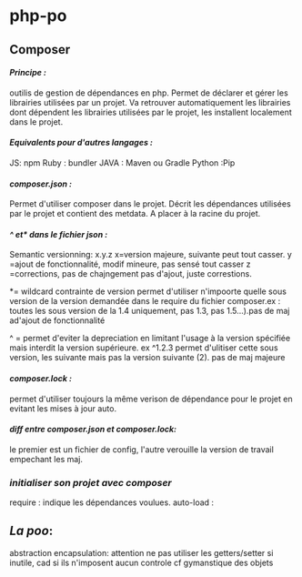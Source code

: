 # php-po

## **Composer**

#### *Principe :*

outilis de gestion de dépendances en php. Permet de déclarer et gérer les librairies utilisées par un projet. Va retrouver automatiquement les librairies dont dépendent les librairies utilisées par le projet, les installent localement dans le projet.

#### *Equivalents pour d'autres langages :*

JS: npm
Ruby : bundler
JAVA : Maven ou Gradle
Python :Pip

#### *composer.json :*

Permet d'utiliser composer dans le projet. Décrit les dépendances utilisées par le projet et contient des metdata. A placer à la racine du projet.

#### *^ et\* dans le fichier json :*

Semantic versionning: x.y.z
x=version majeure, suivante peut tout casser.
y =ajout de fonctionnalité, modif mineure, pas sensé tout casser
z =corrections, pas de chajngement pas d'ajout, juste correstions.

\*= wildcard contrainte de version  permet d'utiliser n'impoorte quelle sous version de la version demandée dans le require du fichier composer.ex : toutes les sous version de la 1.4 uniquement, pas 1.3, pas 1.5...).pas de maj ad'ajout de fonctionnalité


^ = permet d'eviter la depreciation en limitant l'usage à la version spécifiée mais interdit la version supérieure. ex \^1.2.3 permet d'ulitiser cette sous version, les suivante mais pas la version suivante (2). pas de maj majeure

#### *composer.lock :*

permet d'utiliser toujours la même verison de dépendance pour le projet en evitant les mises à jour auto.

#### *diff entre composer.json et composer.lock:*
le premier est un fichier de config, l'autre verouille la version de travail empechant les maj.

### ***initialiser son projet avec composer***


require : indique les dépendances voulues.
auto-load :

## *La poo*:

abstraction
encapsulation: attention ne pas utiliser les getters/setter si inutile, cad si ils n'imposent aucun controle
cf gymanstique des objets

